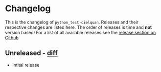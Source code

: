 # Changelog

This is the changelog of `python_test-cielquan`. Releases and their respective
changes are listed here. The order of releases is time and **not** version based!
For a list of all available releases see the
[release section on Github](https://github.com/Cielquan/python_test-cielquan/releases)


## Unreleased - [diff](https://github.com/Cielquan/python_test-cielquan/commits/master)

- Intital release
